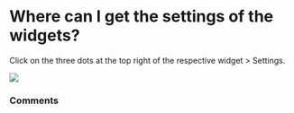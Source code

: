 # Where can I get the settings of the widgets?

<p class="no-margin">Click on the three dots at the top right of the respective widget &gt; Settings.</p>
<p class="no-margin"></p>
<div class="intercom-container"><img src="https://teams-pro.intercom-attachments-1.com/i/o/664845582/c6c8bfc358cae6113d30ac38/where_can_i_get_the_settings_of_the_widgets.png"></div>

### Comments

<Comments />